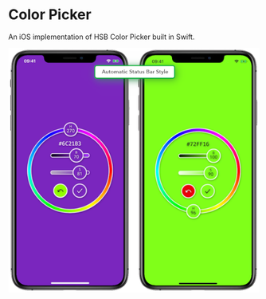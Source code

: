 # Color Picker

An iOS implementation of HSB Color Picker built in Swift.

![HSB Color Picker Preview](/ColorPicker/Resources/color_picker_preview.png)

